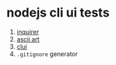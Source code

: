 # nodejs cli ui tests

1. [inquirer](https://github.com/SBoudrias/Inquirer.js)
1. [ascii art](https://github.com/patorjk/figlet.js)
1. [clui](https://github.com/nathanpeck/clui)
1. `.gitignore` generator
